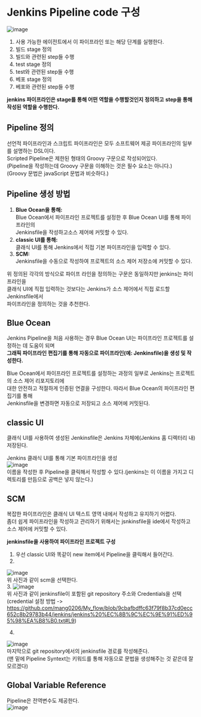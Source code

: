 Jenkins Pipeline code 구성
=============

![image](https://user-images.githubusercontent.com/86212081/155478981-406b2fce-c072-4f08-87f7-c69eb20a70c6.png)

  1. 사용 가능한 에이전트에서 이 파이프라인 또는 해당 단계를 실행한다.
  2. 빌드 stage 정의
  3. 빌드와 관련된 step들 수행
  4. test stage 정의
  5. test와 관련된 step들 수행
  6. 베포 stage 정의
  7. 베포와 관련된 step들 수행 

**jenkins 파이프라인은 stage를 통해 어떤 역할을 수행할것인지 정의하고**
**step을 통해 작성된 역할을 수행한다.**

Pipeline 정의
-----------
선언적 파이프라인과 스크립트 파이프라인은 모두 소프트웨어 제공 파이프라인의 일부를 설명하는 DSL이다.  
Scripted Pipeline은 제한된 형태의 Groovy 구문으로 작성되어있다.  
  (Pipeline을 작성하는데 Groovy 구문을 이해하는 것은 필수 요소는 아니다.)  
  (Groovy 문법은 javaScript 문법과 비슷하다.)  

Pipeline 생성 방법
------------
  1. **Blue Ocean을 통해:**  
Blue Ocean에서 파이프라인 프로젝트를 설정한 후 Blue Ocean UI를 통해 파이프라인의  
Jenkinsfile을 작성하고소스 제어에 커밋할 수 있다.  
  2. **classic UI를 통해:**  
클래식 UI를 통해 Jenkins에서 직접 기본 파이프라인을 입력할 수 있다.    
  3. **SCM:**  
Jenkinsfile을 수동으로 작성하여 프로젝트의 소스 제어 저장소에 커밋할 수 있다.   
  
위 정의된 각각의 방식으로 파이프 라인을 정의하는 구문은 동일하지만 jenkins는 파이프라인을  
클래식 UI에 직접 입력하는 것보다는 Jenkins가 소스 제어에서 직접 로드할 Jenkinsfile에서  
파이프라인을 정의하는 것을 추천한다.  
  
Blue Ocean
-----------
Jenkins Pipeline을 처음 사용하는 경우 Blue Ocean UI는 파이프라인 프로젝트를 설정하는 데 도움이 되며  
**그래픽 파이프라인 편집기를 통해 자동으로 파이프라인(예: Jenkinsfile)을 생성 및 작성한다.**  
  
Blue Ocean에서 파이프라인 프로젝트를 설정하는 과정의 일부로 Jenkins는 프로젝트의 소스 제어 리포지토리에  
대한 안전하고 적절하게 인증된 연결을 구성한다. 따라서 Blue Ocean의 파이프라인 편집기를 통해  
Jenkinsfile을 변경하면 자동으로 저장되고 소스 제어에 커밋된다.  

classic UI
----------
클래식 UI를 사용하여 생성된 Jenkinsfile은 Jenkins 자체에(Jenkins 홈 디렉터리 내) 저장된다.  

Jenkins 클래식 UI를 통해 기본 파이프라인을 생성  
![image](https://user-images.githubusercontent.com/86212081/155512890-ca1a29b3-82d0-437f-9df3-c9bd0b40f575.png)  
이름을 작성한 후 Pipeline을 클릭해서 작성할 수 있다.(jenkins는 이 이름을 가지고 디렉토리를 만듬으로 공백은 넣지 않는다.)  

SCM
-----------
복잡한 파이프라인은 클래식 UI 텍스트 영역 내에서 작성하고 유지하기 어렵다.  
좀더 쉽게 파이프라인을 작성하고 관리하기 위해서는 jsnkinsfile을 ide에서 작성하고 소스 제어에 커밋할 수 있다.  

**jenkinsfile을 사용하여 파이프라인 프로젝트 구성**  
  1. 우선 classic UI와 똑같이 new item에서 Pipeline을 클릭해서 들어간다.  
  2.   
![image](https://user-images.githubusercontent.com/86212081/155514604-e2f355b9-bae6-42ac-b6fc-6ad19357d9f8.png)  
위 사진과 같이 scm을 선택한다.  
  3. 
![image](https://user-images.githubusercontent.com/86212081/155514903-dc98ca66-be2d-4050-96c4-1eb374d95f6e.png)  
위 사진과 같이 jenkinsfile이 포함된 git repository 주소와 Credentials을 선택  
  (credential 설정 방법 -> https://github.com/mang0206/My_flow/blob/9cbafbdffc63f79f8b37cd0ecc652c8b29783b44/jenkins/jenkins%20%EC%8B%9C%EC%9E%91%ED%95%98%EA%B8%B0.txt#L9)  

  4.  
![image](https://user-images.githubusercontent.com/86212081/155515533-435098cb-a66e-498f-a899-7ae8f1565b43.png)  
마지막으로 git repository에서의 jenkinsfile 경로를 작성해준다.  
(맨 밑에 Pipeline Syntext는 키워드를 통해 자동으로 문법을 생성해주는 것 같은데 잘 모르겠다)  

Global Variable Reference
--------------
Pipeline은 전역변수도 제공한다.  
![image](https://user-images.githubusercontent.com/86212081/155517656-3f5c7997-ab98-488d-b386-7586f3fb2621.png)  


